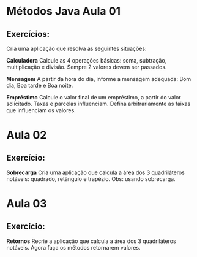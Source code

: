 
# Métodos Java Aula 01

## Exercícios:

Cria uma aplicação que resolva as seguintes situações:

**Calculadora** 
Calcule as 4 operações básicas: soma, subtração, multiplicação e divisão. Sempre 2 valores devem ser passados.

**Mensagem**
A partir da hora do dia, informe a mensagem adequada: Bom dia, Boa tarde e Boa noite.

**Empréstimo**
Calcule o valor final de um empréstimo, a partir do valor solicitado. Taxas e parcelas influenciam. Defina arbitrariamente as faixas que influenciam os valores.

# Aula 02 

## Exercício:

**Sobrecarga**
Cria uma aplicação que calcula a área dos 3 quadriláteros notáveis: quadrado, retângulo e trapézio.
Obs: usando sobrecarga.

# Aula 03

## Exercício:

**Retornos**
Recrie a aplicação que calcula a área dos 3 quadriláteros notáveis. Agora faça os métodos retornarem valores.
